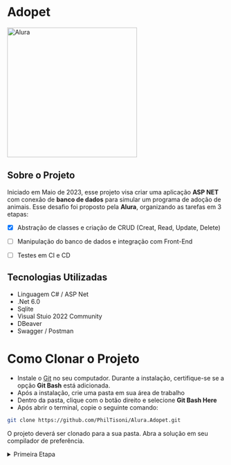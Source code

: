 # Adopet

<img style = "width: 300px" src = "https://avatars.githubusercontent.com/u/4975968?s=280&v=4" alt = "Alura"> 

## Sobre o Projeto
Iniciado em Maio de 2023, esse projeto visa criar uma aplicação **ASP NET** com conexão de **banco de dados** para simular um programa de adoção de animais. Esse desafio foi proposto pela **Alura**, organizando as tarefas em 3 etapas:

- [x] Abstração de classes e criação de CRUD (Creat, Read, Update, Delete)
- [ ] Manipulação do banco de dados e integração com Front-End
- [ ] Testes em CI e CD


## Tecnologias Utilizadas
- Linguagem C# / ASP Net
- .Net 6.0
- Sqlite
- Visual Stuio 2022 Community
- DBeaver
- Swagger / Postman

# Como Clonar o Projeto

- Instale o [Git](https://git-scm.com/downloads) no seu computador. Durante a instalação, certifique-se se a opção **Git Bash** está adicionada.
- Após a instalação, crie uma pasta em sua área de trabalho
- Dentro da pasta, clique com o botão direito e selecione **Git Bash Here**
- Após abrir o terminal, copie o seguinte comando:
   
```bash
git clone https://github.com/PhilTisoni/Alura.Adopet.git
```
O projeto deverá ser clonado para a sua pasta. Abra a solução em seu compilador de preferência.

<details><summary>Primeira Etapa</summary>

## Primeira Etapa

Após a abstração das informações contidos no Figma, elaboramos um diagrama de classes para o planejamento do projeto inicial. Realizamos a implementação da base de dados via Data Annotation para o DBeaver e desenvolvemos a API com rotas CRUD para a classe Visitante. Abaixo alguns testes via Swagger:

(Add fotos)
<\details>

<details><summary>Segunda Etapa</summary>
## Segunda Etapa
Estão sendo inseridas mais entidades no modelo anterior, foram utilizadas rotas CRUD e buscas na base via parâmetros query, além de construir os relacionamentos das tabelas no banco de dados através do EntityFramework.
<\details>

<details><summary>Terceira Etapa</summary>  
## Terceira Etapa
- Implementação de mais funcionalidades: paginação, autenticação; deploy da aplicação. Adição de testes de unidade e integração.
<\details>


# Autores
- [Kelly Costa](https://www.linkedin.com/in/kelly-costa-5105b8241/ "Kelly Linkedin")
- [Marcos Suda](https://www.linkedin.com/in/marcossuda74/ "Marcos Linkedin")
- [Phelipe Augusto Tisoni](https://www.linkedin.com/in/phelipetisoni "Phelipe Linkedin")
